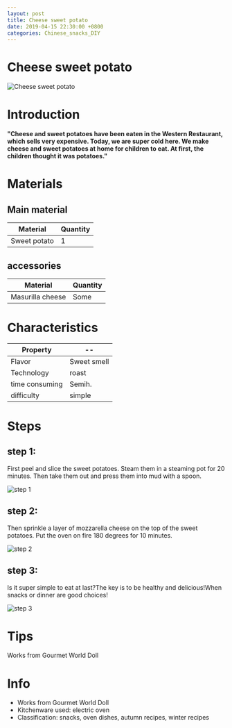 ```yaml
---
layout: post
title: Cheese sweet potato
date: 2019-04-15 22:30:00 +0800
categories: Chinese_snacks_DIY
---
```


# Cheese sweet potato

![Cheese sweet potato]({{site.baseurl}}/img/433944/433944.jpg)

# Introduction

**"Cheese and sweet potatoes have been eaten in the Western Restaurant, which sells very expensive. Today, we are super cold here. We make cheese and sweet potatoes at home for children to eat. At first, the children thought it was potatoes."**

# Materials


## Main material

Material|Quantity
--|--
Sweet potato|1

## accessories

Material|Quantity
--|--
Masurilla cheese|Some

# Characteristics

Property|--
--|--
Flavor|Sweet smell
Technology|roast
time consuming|Semih.
difficulty|simple

# Steps

## step 1:

First peel and slice the sweet potatoes. Steam them in a steaming pot for 20 minutes. Then take them out and press them into mud with a spoon.

![step 1]({{site.baseurl}}/img/433944/1.jpg)

## step 2:

Then sprinkle a layer of mozzarella cheese on the top of the sweet potatoes. Put the oven on fire 180 degrees for 10 minutes.

![step 2]({{site.baseurl}}/img/433944/2.jpg)

## step 3:

Is it super simple to eat at last?The key is to be healthy and delicious!When snacks or dinner are good choices!

![step 3]({{site.baseurl}}/img/433944/3.jpg)

# Tips

Works from Gourmet World Doll

# Info

- Works from Gourmet World Doll
- Kitchenware used: electric oven
- Classification: snacks, oven dishes, autumn recipes, winter recipes